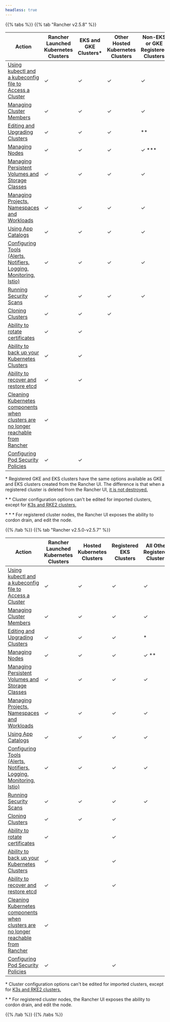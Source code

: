 ```yaml
---
headless: true
---
```


{{% tabs %}}
{{% tab "Rancher v2.5.8" %}}

| Action | Rancher Launched Kubernetes Clusters |  EKS and GKE Clusters* | Other Hosted Kubernetes Clusters | Non-EKS or GKE Registered Clusters |
| --- | --- | ---| ---|----|
| [Using kubectl and a kubeconfig file to Access a Cluster]({{<baseurl>}}/rancher/v2.6/en/cluster-admin/cluster-access/kubectl/) | ✓ | ✓ | ✓ | ✓ |
| [Managing Cluster Members]({{<baseurl>}}/rancher/v2.6/en/cluster-admin/cluster-access/cluster-members/) | ✓ | ✓ | ✓ | ✓ |
| [Editing and Upgrading Clusters]({{<baseurl>}}/rancher/v2.6/en/cluster-admin/editing-clusters/) | ✓ | ✓ | ✓ | ** |
| [Managing Nodes]({{<baseurl>}}/rancher/v2.6/en/cluster-admin/nodes) | ✓ | ✓ | ✓ | ✓ *** |
| [Managing Persistent Volumes and Storage Classes]({{<baseurl>}}/rancher/v2.6/en/cluster-admin/volumes-and-storage/) | ✓ | ✓ | ✓ | ✓ |
| [Managing Projects, Namespaces and Workloads]({{<baseurl>}}/rancher/v2.6/en/cluster-admin/projects-and-namespaces/) | ✓ | ✓ | ✓ | ✓ |
| [Using App Catalogs]({{<baseurl>}}/rancher/v2.6/en/catalog/) | ✓ | ✓ | ✓ | ✓ |
| [Configuring Tools (Alerts, Notifiers, Logging, Monitoring, Istio)]({{<baseurl>}}/rancher/v2.6/en/cluster-admin/tools/) | ✓ | ✓ | ✓ | ✓ |
| [Running Security Scans]({{<baseurl>}}/rancher/v2.6/en/security/security-scan/) | ✓ | ✓ | ✓ | ✓ |
| [Cloning Clusters]({{<baseurl>}}/rancher/v2.6/en/cluster-admin/cloning-clusters/)| ✓ | ✓ |✓ | |
| [Ability to rotate certificates]({{<baseurl>}}/rancher/v2.6/en/cluster-admin/certificate-rotation/) | ✓ | ✓  |  | |
| [Ability to back up your Kubernetes Clusters]({{<baseurl>}}/rancher/v2.6/en/cluster-admin/backing-up-etcd/) | ✓ | ✓ |  | |
| [Ability to recover and restore etcd]({{<baseurl>}}/rancher/v2.6/en/cluster-admin/restoring-etcd/) | ✓ |  ✓ |  | |
| [Cleaning Kubernetes components when clusters are no longer reachable from Rancher]({{<baseurl>}}/rancher/v2.6/en/cluster-admin/cleaning-cluster-nodes/) | ✓ | | | |
| [Configuring Pod Security Policies]({{<baseurl>}}/rancher/v2.6/en/cluster-admin/pod-security-policy/) | ✓ | ✓ |  ||

\* Registered GKE and EKS clusters have the same options available as GKE and EKS clusters created from the Rancher UI. The  difference is that when a registered cluster is deleted from the Rancher UI, [it is not destroyed.]({{<baseurl>}}/rancher/v2.6/en/cluster-provisioning/registered-clusters/#additional-features-for-registered-eks-and-gke-clusters)

\* \* Cluster configuration options can't be edited for imported clusters, except for [K3s and RKE2 clusters.]({{<baseurl>}}/rancher/v2.6/en/cluster-provisioning/imported-clusters/)

\* \* \* For registered cluster nodes, the Rancher UI exposes the ability to cordon drain, and edit the node.

{{% /tab %}}
{{% tab "Rancher v2.5.0-v2.5.7" %}}

| Action | Rancher Launched Kubernetes Clusters | Hosted Kubernetes Clusters | Registered EKS Clusters | All Other Registered Clusters |
| --- | --- | ---| ---|----|
| [Using kubectl and a kubeconfig file to Access a Cluster]({{<baseurl>}}/rancher/v2.6/en/cluster-admin/cluster-access/kubectl/) | ✓ | ✓ | ✓ | ✓ |
| [Managing Cluster Members]({{<baseurl>}}/rancher/v2.6/en/cluster-admin/cluster-access/cluster-members/) | ✓ | ✓ | ✓ | ✓ |
| [Editing and Upgrading Clusters]({{<baseurl>}}/rancher/v2.6/en/cluster-admin/editing-clusters/) | ✓ | ✓ | ✓ | * |
| [Managing Nodes]({{<baseurl>}}/rancher/v2.6/en/cluster-admin/nodes) | ✓ | ✓ | ✓ | ✓ ** |
| [Managing Persistent Volumes and Storage Classes]({{<baseurl>}}/rancher/v2.6/en/cluster-admin/volumes-and-storage/) | ✓ | ✓ | ✓ | ✓ |
| [Managing Projects, Namespaces and Workloads]({{<baseurl>}}/rancher/v2.6/en/cluster-admin/projects-and-namespaces/) | ✓ | ✓ | ✓ | ✓ |
| [Using App Catalogs]({{<baseurl>}}/rancher/v2.6/en/catalog/) | ✓ | ✓ | ✓ | ✓ |
| [Configuring Tools (Alerts, Notifiers, Logging, Monitoring, Istio)]({{<baseurl>}}/rancher/v2.6/en/cluster-admin/tools/) | ✓ | ✓ | ✓ | ✓ |
| [Running Security Scans]({{<baseurl>}}/rancher/v2.6/en/security/security-scan/) | ✓ | ✓ | ✓ | ✓ |
| [Cloning Clusters]({{<baseurl>}}/rancher/v2.6/en/cluster-admin/cloning-clusters/)| ✓ | ✓ |✓ | |
| [Ability to rotate certificates]({{<baseurl>}}/rancher/v2.6/en/cluster-admin/certificate-rotation/) | ✓ |  | ✓ | |
| [Ability to back up your Kubernetes Clusters]({{<baseurl>}}/rancher/v2.6/en/cluster-admin/backing-up-etcd/) | ✓ | | ✓ | |
| [Ability to recover and restore etcd]({{<baseurl>}}/rancher/v2.6/en/cluster-admin/restoring-etcd/) | ✓ | | ✓ | |
| [Cleaning Kubernetes components when clusters are no longer reachable from Rancher]({{<baseurl>}}/rancher/v2.6/en/cluster-admin/cleaning-cluster-nodes/) | ✓ | | | |
| [Configuring Pod Security Policies]({{<baseurl>}}/rancher/v2.6/en/cluster-admin/pod-security-policy/) | ✓ |  | ✓ ||

\* Cluster configuration options can't be edited for imported clusters, except for [K3s and RKE2 clusters.]({{<baseurl>}}/rancher/v2.6/en/cluster-provisioning/imported-clusters/)

\* \* For registered cluster nodes, the Rancher UI exposes the ability to cordon drain, and edit the node.


{{% /tab %}}
{{% /tabs %}}